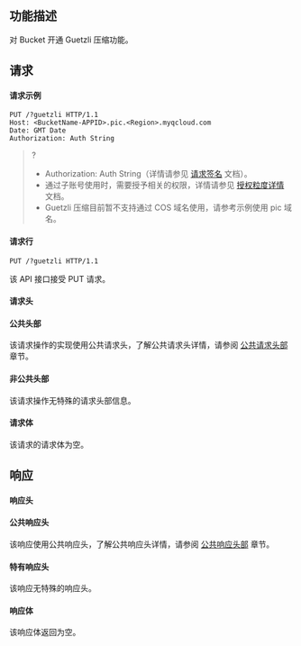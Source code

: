 ## 功能描述
对 Bucket 开通 Guetzli 压缩功能。

## 请求

#### 请求示例

```
PUT /?guetzli HTTP/1.1
Host: <BucketName-APPID>.pic.<Region>.myqcloud.com 
Date: GMT Date
Authorization: Auth String
```

>?
> - Authorization: Auth String（详情请参见 [请求签名](https://cloud.tencent.com/document/product/436/7778) 文档）。
> - 通过子账号使用时，需要授予相关的权限，详情请参见 [授权粒度详情](https://cloud.tencent.com/document/product/460/41741) 文档。
> - Guetzli 压缩目前暂不支持通过 COS 域名使用，请参考示例使用 pic 域名。
>

#### 请求行

```
PUT /?guetzli HTTP/1.1
```
该 API 接口接受 PUT 请求。

#### 请求头

#### 公共头部

该请求操作的实现使用公共请求头，了解公共请求头详情，请参阅 [公共请求头部](https://cloud.tencent.com/document/product/460/42865) 章节。

#### 非公共头部

该请求操作无特殊的请求头部信息。

#### 请求体
该请求的请求体为空。

## 响应

#### 响应头

#### 公共响应头

该响应使用公共响应头，了解公共响应头详情，请参阅 [公共响应头部](https://cloud.tencent.com/document/product/460/42866) 章节。

#### 特有响应头

该响应无特殊的响应头。

#### 响应体
该响应体返回为空。
  
